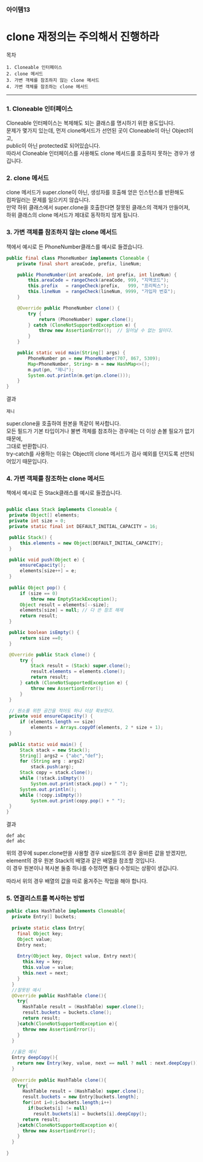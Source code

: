 ### 아이템13
# clone 재정의는 주의해서 진행하라

목차
  
    1. Cloneable 인터페이스
    2. clone 메서드
    3. 가변 객체를 참조하지 않는 clone 메서드
    4. 가변 객체를 참조하는 clone 메서드

---
### 1. Cloneable 인터페이스
Cloneable 인터페이스는 복제해도 되는 클래스를 명시하기 위한 용도입니다.  
문제가 몇가지 있는데, 먼저 clone메서드가 선언된 곳이 Cloneable이 아닌 Object이고,  
public이 아닌 protected로 되어있습니다.  
따라서 Cloneable 인터페이스를 사용해도 clone 메서드를 호출하지 못하는 경우가 생깁니다.  

### 2. clone 메서드
clone 메서드가 super.clone이 아닌, 생성자를 호출해 얻은 인스턴스를 반환해도  
컴파일러는 문제를 일으키지 않습니다.  
만약 하위 클래스에서 super.clone을 호출한다면 잘못된 클래스의 객체가 만들어져,  
하위 클래스의 clone 메서드가 제대로 동작하지 않게 됩니다.

### 3. 가변 객체를 참조하지 않는 clone 메서드
책에서 예시로 든 PhoneNumber클래스를 예시로 들겠습니다.  

```java
public final class PhoneNumber implements Cloneable {
    private final short areaCode, prefix, lineNum;

    public PhoneNumber(int areaCode, int prefix, int lineNum) {
        this.areaCode = rangeCheck(areaCode, 999, "지역코드");
        this.prefix   = rangeCheck(prefix,   999, "프리픽스");
        this.lineNum  = rangeCheck(lineNum, 9999, "가입자 번호");
    }

    @Override public PhoneNumber clone() {
        try {
            return (PhoneNumber) super.clone();
        } catch (CloneNotSupportedException e) {
            throw new AssertionError();  // 일어날 수 없는 일이다.
        }
    }

    public static void main(String[] args) {
        PhoneNumber pn = new PhoneNumber(707, 867, 5309);
        Map<PhoneNumber, String> m = new HashMap<>();
        m.put(pn, "제니");
        System.out.println(m.get(pn.clone()));
    }
}
```
결과  

    제니

super.clone을 호출하여 원본을 똑같이 복사합니다.  
모든 필드가 기본 타입이거나 불변 객체를 참조하는 경우에는 더 이상 손볼 필요가 없기 때문에,  
그대로 반환합니다.  
try-catch를 사용하는 이유는 Object의 clone 메서드가 검사 예외를 던지도록 선언되어있기 때문입니다.  

### 4. 가변 객체를 참조하는 clone 메서드
책에서 예시로 든 Stack클래스를 예시로 들겠습니다.

```java

public class Stack implements Cloneable {
 private Object[] elements;
 private int size = 0;
 private static final int DEFAULT_INITIAL_CAPACITY = 16;

 public Stack() {
     this.elements = new Object[DEFAULT_INITIAL_CAPACITY];
 }

 public void push(Object e) {
     ensureCapacity();
     elements[size++] = e;
 }
 
 public Object pop() {
     if (size == 0)
         throw new EmptyStackException();
     Object result = elements[--size];
     elements[size] = null; // 다 쓴 참조 해제
     return result;
 }

 public boolean isEmpty() {
     return size ==0;
 }

 @Override public Stack clone() {
     try {
         Stack result = (Stack) super.clone();
         result.elements = elements.clone();
         return result;
     } catch (CloneNotSupportedException e) {
         throw new AssertionError();
     }
 }

 // 원소를 위한 공간을 적어도 하나 이상 확보한다.
 private void ensureCapacity() {
     if (elements.length == size)
         elements = Arrays.copyOf(elements, 2 * size + 1);
 }
 
 public static void main() {
     Stack stack = new Stack();
     String[] args2 = {"abc","def"};
     for (String arg : args2)
         stack.push(arg);
     Stack copy = stack.clone();
     while (!stack.isEmpty())
         System.out.print(stack.pop() + " ");
     System.out.println();
     while (!copy.isEmpty())
         System.out.print(copy.pop() + " ");
 }
}
```

결과
 
    def abc
    def abc

위의 경우에 super.clone만을 사용할 경우 size필드의 경우 올바른 값을 받겠지만,  
element의 경우 원본 Stack의 배열과 같은 배열을 참조할 것입니다.  
이 경우 원본이나 복사본 둘중 하나를 수정하면 둘다 수정되는 상황이 생깁니다.  
  
따라서 위의 경우 배열의 값을 따로 옮겨주는 작업을 해야 합니다.  

### 5. 연결리스트를 복사하는 방법

```java
public class HashTable implements Cloneable{
  private Entry[] buckets;
  
  private static class Entry{
    final Object key;
    Object value;
    Entry next;
    
    Entry(Object key, Object value, Entry next){
      this.key = key;
      this.value = value;
      this.next = next;
    }
  }
  //잘못된 예시
  @Override public HashTable clone(){
    try{
      HashTable result = (HashTable) super.clone();
      result.buckets = buckets.clone();
      return result;
    }catch(CloneNotSupportedException e){
      throw new AssertionError();
    }
  }
  
  //옳은 예시
  Entry deepCopy(){
    return new Entry(key, value, next == null ? null : next.deepCopy());
  }
  
  @Override public HashTable clone(){
    try{
      HashTable result = (HashTable) super.clone();
      result.buckets = new Entry[buckets.length];
      for(int i=0;i<buckets.length;i++)
        if(buckets[i] != null)
          result.buckets[i] = buckets[i].deepCopy();
      return result;
    }catch(CloneNotSupportedException e){
      throw new AssertionError();
    }
  }
  
}
```
